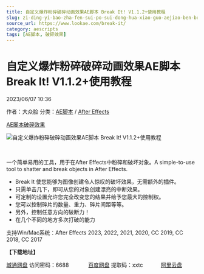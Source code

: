 ```yaml
---
title: 自定义爆炸粉碎破碎动画效果AE脚本 Break It! V1.1.2+使用教程
slug: zi-ding-yi-bao-zha-fen-sui-po-sui-dong-hua-xiao-guo-aejiao-ben-break-it-v1-1-2-shi-yong-jiao-cheng
source_url: https://www.lookae.com/break-it/
category: aescripts
tags: [AE脚本, 破碎效果]
---
```

# 自定义爆炸粉碎破碎动画效果AE脚本 Break It! V1.1.2+使用教程

2023/06/07 10:36

作者：大众脸
分类：[AE脚本](https://www.lookae.com/after-effects/aescripts/) / [After Effects](https://www.lookae.com/after-effects/)

[AE脚本](https://www.lookae.com/tag/ae%e8%84%9a%e6%9c%ac/)[破碎效果](https://www.lookae.com/tag/%e7%a0%b4%e7%a2%8e%e6%95%88%e6%9e%9c/)

![自定义爆炸粉碎破碎动画效果AE脚本 Break It! V1.1.2+使用教程](https://www.lookae.com/wp-content/uploads/2023/06/Break-It.jpg "自定义爆炸粉碎破碎动画效果AE脚本 Break It! V1.1.2+使用教程-LookAE.com")

[﻿﻿﻿](https://cloud.video.taobao.com//play/u/705956171/p/1/e/6/t/1/413644773843.mp4)

一个简单易用的工具，用于在After Effects中粉碎和破坏对象。A simple-to-use tool to shatter and break objects in After Effects.

* Break It 使您能够为图像创建令人惊叹的破坏效果，无需额外的插件。
* 只需单击几下，即可从您的对象创建漂亮的中断效果。
* 可定制的设置允许您完全改变您的结果并给予您最大的控制权。
* 您可以控制碎片的数量、重力、碎片间距等等。
* 另外，控制任意方向的破断力！
* 在几个不同的地方多次打破的能力

支持Win/Mac系统：After Effects 2023, 2022, 2021, 2020, CC 2019, CC 2018, CC 2017

**【下载地址】**

[城通网盘](https://url70.ctfile.com/f/2827370-865946106-6fe04c?p=4431) 访问密码：6688             [百度网盘](https://pan.baidu.com/s/1Nhnz5Q_GeVsmXkRfFTUU2g?pwd=xxtc) 提取码：xxtc            [阿里云盘](https://www.aliyundrive.com/s/spJ38pv7BAr)
